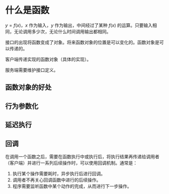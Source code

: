 
# 什么是函数

$y=f(x)$，$x$ 作为输入，$y$ 作为输出，中间经过了某种 $f(x)$ 的运算。只要输入相同，无论调用多少次，无论什么时间调用输出都相同。

接口的出现将函数变成了对象。将来函数对象的位置是可以变化的。函数对象是可以传递的。

客户端传递实现的函数对象（具体的实现）。

服务端需要维护接口定义。

## 函数对象的好处


## 行为参数化

## 延迟执行

## 回调

在调用一个函数之后，需要在函数执行中或执行后，将执行结果再传递给调用者（客户端）并进行一系列后续操作时，可以使用回调机制。通常是：
1. 执行某个操作需要耗时，异步执行后进行回调。
2. 调用者不再关心回调函数中进行的后续操作。
3. 程序需要监听函数中某个动作的完成，从而进行下一步操作。


